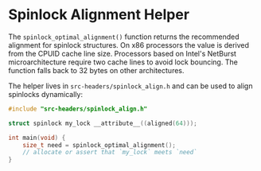 # Spinlock Alignment Helper

The `spinlock_optimal_alignment()` function returns the recommended
alignment for spinlock structures. On x86 processors the value is
derived from the CPUID cache line size. Processors based on Intel's
NetBurst microarchitecture require two cache lines to avoid lock
bouncing. The function falls back to 32 bytes on other architectures.

The helper lives in `src-headers/spinlock_align.h` and can be used to
align spinlocks dynamically:

```c
#include "src-headers/spinlock_align.h"

struct spinlock my_lock __attribute__((aligned(64)));

int main(void) {
    size_t need = spinlock_optimal_alignment();
    // allocate or assert that `my_lock` meets `need`
}
```

